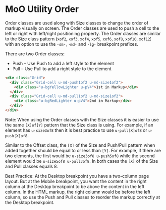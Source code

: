 # MoO Utility Order
Order classes are used along with Size classes to change the order of markup visually on screen. The Order classes are used to push a cell to the left or right with left/right positioning property. The Order classes are similar to the Size class pattern (`xof2`, `xof3`, `xof4`, `xof5`, `xof6`, `xof8`, `xof10`, `xof12`) with an option to use the `-sm-`, `-md-` and `-lg-` breakpoint prefixes.

There are two Order classes:
* Push – Use Push to add a left style to the element
* Pull – Use Pull to add a right style to the element

```html
<div class="Grid">
  <div class="Grid-cell u-md-push1of2 u-md-size1of2">
    <div class="u-bgYellowLighter u-pV4">1st in Markup</div>
  </div>
  <div class="Grid-cell u-md-pull1of2 u-md-size1of2">
    <div class="u-bgRedLighter u-pV4">2nd in Markup</div>
  </div>
</div>
```

Note: When using the Order classes with the Size classes it is easier to use the same `[X]of[Y]` pattern that the Size class is using. For example, if an element has `u-size3of8` then it is best practice to use `u-pull[X]of8` or `u-push[X]of8`.

Similar to the Offset class, the `[X]` of the Size and Push/Pull pattern when added together should be equal to or less than `[Y]`. For example, if there are two elements, the first would be `u-size3of8 u-push5of8` while the second element would be `u-size5of8 u-pull3of8`. In both cases the `[X]` of the Size and Pull classes equals 8.

Best Practice: At the Desktop breakpoint you have a two-column page layout. But at the Mobile breakpoint, you want the content in the right column at the Desktop breakpoint to be above the content in the left column. In the HTML markup, the right column would be before the left column, so use the Push and Pull classes to reorder the markup correctly at the Desktop breakpoint.